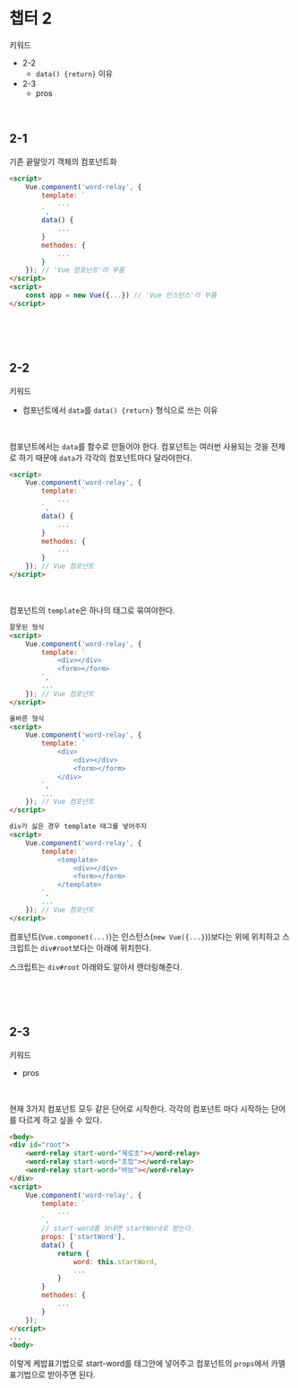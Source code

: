 # 챕터 2

키워드
* 2-2
   * `data() {return}` 이유
* 2-3
   * pros

<br>

## 2-1

기존 끝말잇기 객체의 컴포넌트화

```html
<script>
    Vue.component('word-relay', {
        template: `
            ...
        `,
        data() {
            ...
        }
        methodes: {
            ...
        }
    }); // 'Vue 컴포넌트'라 부름
</script>
<script>
    const app = new Vue({...}) // 'Vue 인스턴스'라 부름
</script>
```

<br>
<br>
<br>

## 2-2

키워드
* 컴포넌트에서 `data`를 `data() {return}` 형식으로 쓰는 이유

<br>

컴포넌트에서는 `data`를 함수로 만들어야 한다. 컴포넌트는 여러번 사용되는 것을 전제로 하기 때문에 `data`가 각각의 컴포넌트마다 달라야한다.
```html
<script>
    Vue.component('word-relay', {
        template: `
            ...
        `,
        data() {
            ...
        }
        methodes: {
            ...
        }
    }); // Vue 컴포넌트
</script>
```

<br>

컴포넌트의 `template`은 하나의 태그로 묶여야한다.
```html
잘못된 형식
<script>
    Vue.component('word-relay', {
        template: `
            <div></div>
            <form></form>
        `,
        ...
    }); // Vue 컴포넌트
</script>

올바른 형식
<script>
    Vue.component('word-relay', {
        template: `
            <div>
                <div></div>
                <form></form>
            </div>
        `,
        ...
    }); // Vue 컴포넌트
</script>

div가 싫은 경우 template 태그를 넣어주자
<script>
    Vue.component('word-relay', {
        template: `
            <template>
                <div></div>
                <form></form>
            </template>
        `,
        ...
    }); // Vue 컴포넌트
</script>
```

컴포넌트(`Vue.componet(...)`)는 인스턴스(`new Vue({...}`))보다는 위에 위치하고 스크립트는 `div#root`보다는 아래에 위치한다.

스크립트는 `div#root` 아래와도 알아서 랜더링해준다.

<br>
<br>
<br>

## 2-3

키워드
* pros

<br>

현재 3가지 컴포넌트 모두 같은 단어로 시작한다. 각각의 컴포넌트 마다 시작하는 단어를 다르게 하고 싶을 수 있다.

```html
<body>
<div id="root">
    <word-relay start-word="제로초"></word-relay>
    <word-relay start-word="초밥"></word-relay>
    <word-relay start-word="바보"></word-relay>
</div>
<script>
    Vue.component('word-relay', {
        template: `
            ...
        `,
        // start-word를 보내면 startWord로 받는다.
        props: ['startWord'],
        data() {
            return {
                word: this.startWord,
                ...
            }
        }
        methodes: {
            ...
        }
    });
</script>
...
<body>
```

이렇게 케밥표기법으로 start-word를 태그안에 넣어주고 컴포넌트의 `props`에서 카멜표기법으로 받아주면 된다.

<br>


